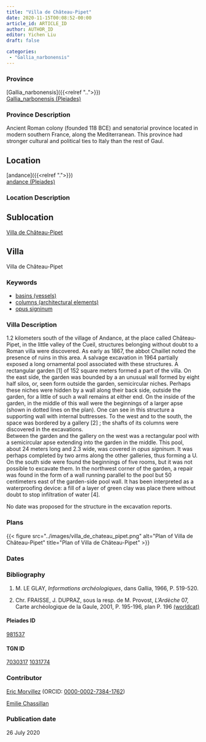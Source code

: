 ```yaml
---
title: "Villa de Château-Pipet"
date: 2020-11-15T00:08:52-00:00
article_id: ARTICLE_ID
author: AUTHOR_ID
editor: Yichen Liu
draft: false

categories:
 - "Gallia_narbonensis"
---
```


### Province

[Gallia_narbonensis]({{<relref "..">}}) \
[Gallia_narbonensis (Pleiades)](https://pleiades.stoa.org/places/981537)

### Province Description

Ancient Roman colony (founded 118 BCE) and senatorial province located in modern southern France, along the Mediterranean. This province had stronger cultural and political ties to Italy than the rest of Gaul.

## Location

[andance]({{<relref ".">}}) \
[andance (Pleiades)](https://pleiades.stoa.org/places/167644)

### Location Description

<!--### Location Description-->

<!-- LEAVE THIS BLANK FOR NOW -->

## Sublocation

[Villa de Château-Pipet](#)

<!--### Sublocation Description-->

<!-- DESCRIPTION -->

## Villa

Villa de Château-Pipet



### Keywords

- [basins (vessels)](http://vocab.getty.edu/page/aat/300045614)
- [columns (architectural elements)](http://vocab.getty.edu/page/aat/300001571)
- [opus signinum](http://vocab.getty.edu/page/aat/300379969)




### Villa Description

1.2 kilometers south of the village of Andance, at the place called Château-Pipet, in the little valley of the Cueil, structures belonging without doubt to a Roman villa were discovered.   As early as 1867, the abbot Chaillet noted the presence of ruins in this area.  A salvage excavation in 1964 partially exposed a long ornamental pool associated with these structures.  A rectangular garden [1] of 152 square meters formed a part of the villa.  On the east side, the garden was bounded by a an unusual wall formed by eight half silos, or, seen form outside the garden, semicircular niches. Perhaps these niches were hidden by a wall along their back side, outside the garden, for a little of such a wall remains at either end.  On the inside of the garden, in the middle of this wall were the beginnings of a larger apse (shown in dotted lines on the plan).  One can see in this structure a supporting wall with internal buttresses.  To the west and to the south, the space was bordered by a gallery [2] ; the shafts of its columns were discovered in the excavations.   
Between the garden and the gallery on the west was a rectangular pool with a semicircular apse extending into the garden in the middle.  This pool, about 24 meters long and 2.3 wide, was covered in *opus signinum*.  It was perhaps completed by two arms along the other galleries, thus forming a U.  On the south side were found the beginnings of five rooms, but it was not possible to excavate them.   In the northwest corner of the garden, a repair was found in the form of a wall running parallel to the pool but 50 centimeters east of the garden-side pool wall.  It has been interpreted as a waterproofing device: a fill of a layer of green clay was place there without doubt to stop infiltration of water [4].  

No date was proposed for the structure in the excavation reports.







### Plans


{{< figure src="../images/villa_de_chateau_pipet.png" alt="Plan of Villa de Château-Pipet" title="Plan of Villa de Château-Pipet" >}}



### Dates





### Bibliography

1.  M. LE GLAY, *Informations archéologiques*, dans Gallia, 1966, P. 519-520.

2. Chr. FRAISSE, J. DUPRAZ, sous la resp. de M. Provost, *L’Ardèche* 07, Carte  archéologique de la Gaule, 2001, P. 195-196, plan P. 196 [(worldcat)](http://www.worldcat.org/oclc/490154337)





#### Pleiades ID

[981537](https://pleiades.stoa.org/places/981537)

#### TGN ID

[7030317](http://vocab.getty.edu/page/tgn/7030317)
[1031774](http://vocab.getty.edu/page/tgn/1031774)

### Contributor

[Eric Morvillez](link) (ORCID: [0000-0002-7384-1762](https://orcid.org/0000-0002-7384-1762))

[Emilie Chassillan](link)
### Publication date

26 July 2020

<!--### Related articles-->

<!-- Links to other related articles. Leave blank for now -->
